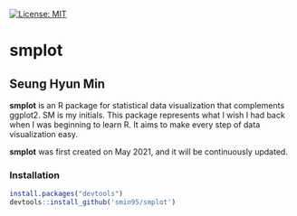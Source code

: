 [![License: MIT](https://img.shields.io/badge/License-MIT-yellow.svg)](https://github.com/smin95/smplot/blob/master/LICENSE)

# smplot

## Seung Hyun Min

**smplot** is an R package for statistical data visualization that complements ggplot2. SM is my initials. This package represents what I wish I had back when I was beginning to learn R. It aims to make every step of data visualization easy.

**smplot** was first created on May 2021, and it will be continuously updated.

### Installation

``` r
install.packages("devtools")
devtools::install_github('smin95/smplot')
```
 
